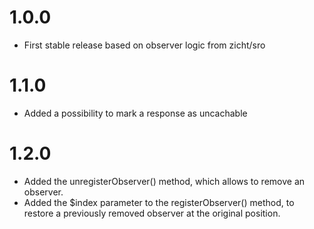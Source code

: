 # 1.0.0 #
- First stable release based on observer logic from zicht/sro

# 1.1.0 #
- Added a possibility to mark a response as uncachable 

# 1.2.0 #
- Added the unregisterObserver() method, which allows to remove an observer.
- Added the $index parameter to the registerObserver() method, to restore a previously removed observer at the original position.
